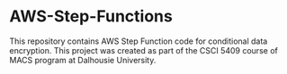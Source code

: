 # AWS-Step-Functions
This repository contains AWS Step Function code for conditional data encryption. This project was created as part of the CSCI 5409 course of MACS program at Dalhousie University.
